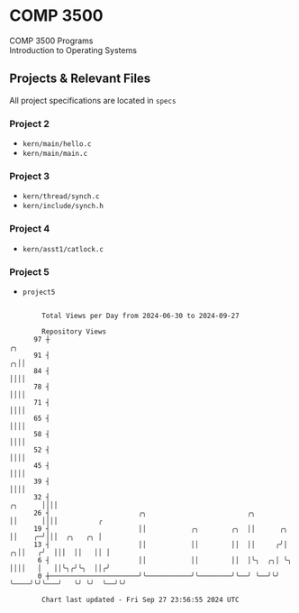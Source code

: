 # COMP 3500
COMP 3500 Programs  
Introduction to Operating Systems  
## Projects & Relevant Files
All project specifications are located in `specs`
### Project 2
- `kern/main/hello.c`
- `kern/main/main.c`
### Project 3
- `kern/thread/synch.c`
- `kern/include/synch.h`
### Project 4
- `kern/asst1/catlock.c`
### Project 5
- `project5`

```

        Total Views per Day from 2024-06-30 to 2024-09-27

        Repository Views
      97 ┼                                                                            ╭╮
      91 ┤                                                                          ╭╮││
      84 ┤                                                                          ││││
      78 ┤                                                                          ││││
      71 ┤                                                                          ││││
      65 ┤                                                                          ││││
      58 ┤                                                                          ││││
      52 ┤                                                                          ││││
      45 ┤                                                                          ││││
      39 ┤                                                                          ││││
      32 ┤                                                                  ╭╮      ││││
      26 ┤                      ╭╮                         ╭╮               ││      ││││          ╭
      19 ┤                      ││           ╭╮        ╭╮  ││      ╭╮       ││    ╭─╯│││  ╭╮   ╭╮ │
      13 ┤                      ││           ││        ││  ││     ╭╯│     ╭╮││   ╭╯  │││  ││   ││ │
       6 ┤                      ││           ││        ││  │╰╮  ╭╮│ ╰╮    ││││   │   ││╰╮╭╯╰╮  ││╭╯
       0 ┼──────────────────────╯╰───────────╯╰────────╯╰──╯ ╰──╯╰╯  ╰────╯╰╯╰───╯   ╰╯ ╰╯  ╰──╯╰╯

        Chart last updated - Fri Sep 27 23:56:55 2024 UTC
        
```
